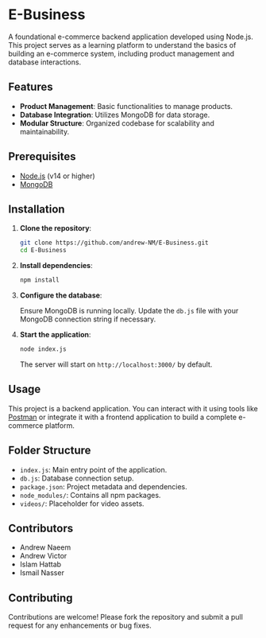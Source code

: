 # E-Business

A foundational e-commerce backend application developed using Node.js. This project serves as a learning platform to understand the basics of building an e-commerce system, including product management and database interactions.

## Features

- **Product Management**: Basic functionalities to manage products.
- **Database Integration**: Utilizes MongoDB for data storage.
- **Modular Structure**: Organized codebase for scalability and maintainability.

## Prerequisites

- [Node.js](https://nodejs.org/) (v14 or higher)
- [MongoDB](https://www.mongodb.com/)

## Installation

1. **Clone the repository**:

   ```bash
   git clone https://github.com/andrew-NM/E-Business.git
   cd E-Business
   ```

2. **Install dependencies**:

   ```bash
   npm install
   ```

3. **Configure the database**:

   Ensure MongoDB is running locally. Update the `db.js` file with your MongoDB connection string if necessary.

4. **Start the application**:

   ```bash
   node index.js
   ```

   The server will start on `http://localhost:3000/` by default.

## Usage

This project is a backend application. You can interact with it using tools like [Postman](https://www.postman.com/) or integrate it with a frontend application to build a complete e-commerce platform.

## Folder Structure

- `index.js`: Main entry point of the application.
- `db.js`: Database connection setup.
- `package.json`: Project metadata and dependencies.
- `node_modules/`: Contains all npm packages.
- `videos/`: Placeholder for video assets.

## Contributors
- Andrew Naeem
- Andrew Victor
- Islam Hattab
- Ismail Nasser

## Contributing

Contributions are welcome! Please fork the repository and submit a pull request for any enhancements or bug fixes.
